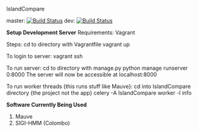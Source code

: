 IslandCompare

master: [![Build Status](https://travis-ci.com/brinkmanlab/IslandCompare.svg?token=SoRFeR6YxfonSdfpVcpV&branch=master)](https://travis-ci.com/brinkmanlab/IslandCompare)
dev: [![Build Status](https://travis-ci.com/brinkmanlab/IslandCompare.svg?token=SoRFeR6YxfonSdfpVcpV&branch=dev)](https://travis-ci.com/brinkmanlab/IslandCompare)

**Setup Development Server**
Requirements:
    Vagrant

Steps:
    cd to directory with Vagrantfile
    vagrant up

To login to server:
    vagrant ssh

To run server:
    cd to directory with manage.py
    python manage runserver 0:8000
    The server will now be accessible at localhost:8000

To run worker threads {this runs stuff like Mauve}:
    cd into IslandCompare directory {the project not the app}
    celery -A IslandCompare worker -l info

**Software Currently Being Used**
1. Mauve
2. SIGI-HMM (Colombo)
